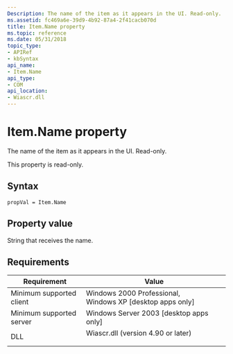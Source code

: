 ```yaml
---
Description: The name of the item as it appears in the UI. Read-only.
ms.assetid: fc469a6e-39d9-4b92-87a4-2f41cacb070d
title: Item.Name property
ms.topic: reference
ms.date: 05/31/2018
topic_type: 
- APIRef
- kbSyntax
api_name: 
- Item.Name
api_type: 
- COM
api_location: 
- Wiascr.dll
---
```


# Item.Name property

The name of the item as it appears in the UI. Read-only.

This property is read-only.

## Syntax


```JScript
propVal = Item.Name
```



## Property value

String that receives the name.

## Requirements



| Requirement | Value |
|-------------------------------------|---------------------------------------------------------------------------------------------------------------|
| Minimum supported client<br/> | Windows 2000 Professional, Windows XP \[desktop apps only\]<br/>                                        |
| Minimum supported server<br/> | Windows Server 2003 \[desktop apps only\]<br/>                                                          |
| DLL<br/>                      | <dl> <dt>Wiascr.dll (version 4.90 or later)</dt> </dl> |



 

 




